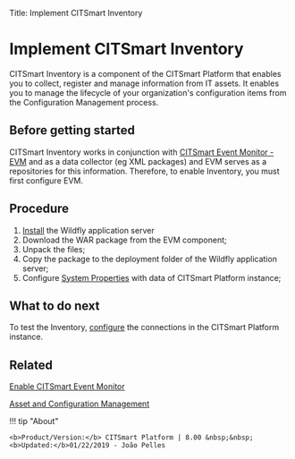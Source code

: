 Title: Implement CITSmart Inventory

# Implement CITSmart Inventory

CITSmart Inventory is a component of the CITSmart Platform that enables you to collect, register and manage information from IT assets. It enables you to manage the lifecycle of your organization's configuration items from the Configuration Management process.  


## Before getting started

CITSmart Inventory works in conjunction with [CITSmart Event Monitor - EVM][1] and as a data collector (eg XML packages) and EVM serves as a repositories for this information. Therefore, to enable Inventory, you must first configure EVM.  


## Procedure  

1. [Install][1] the Wildfly application server
2. Download the WAR package from the EVM component;  
3. Unpack the files;  
4. Copy the package to the deployment folder of the Wildfly application server;  
5. Configure [System Properties][2] with data of CITSmart Platform instance;

## What to do next  

To test the Inventory, [configure][3] the connections in the CITSmart Platform instance.

## Related

[Enable CITSmart Event Monitor][4]

[Asset and Configuration Management][5]

[1]:/en-us/citsmart-platform-8/get-started/installation-and-upgrade/perform-installation.html
[2]:/en-us/citsmart-platform-8/get-started/installation-and-upgrade/perform-installation.html#configure-system-properties
[3]:/en-us/citsmart-platform-8/processes/event/configuration/set-inventory-connection.html
[4]:/en-us/citsmart-platform-8/get-started/installation-and-upgrade/perform-installation.html
[5]:/en-us/citsmart-platform-8/processes/configuration/overview.html

!!! tip "About"

    <b>Product/Version:</b> CITSmart Platform | 8.00 &nbsp;&nbsp;
    <b>Updated:</b>01/22/2019 - João Pelles  
	
